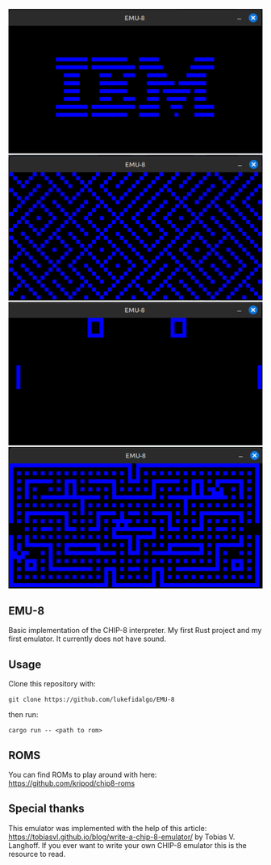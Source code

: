 ![IBM](/img/ibm-logo.png)
![Maze](/img/maze.png)
![Pong](/img/pong.png)
![Blinky](/img/blinky.png)

## EMU-8

Basic implementation of the CHIP-8 interpreter. My first Rust project and my first emulator. It currently does not have sound.

## Usage

Clone this repository with:

```
git clone https://github.com/lukefidalgo/EMU-8
```

then run:

```
cargo run -- <path to rom>
```

## ROMS

You can find ROMs to play around with here: https://github.com/kripod/chip8-roms

## Special thanks

This emulator was implemented with the help of this article: https://tobiasvl.github.io/blog/write-a-chip-8-emulator/ by Tobias V. Langhoff. If you ever want to write your own CHIP-8 emulator this is the resource to read.
